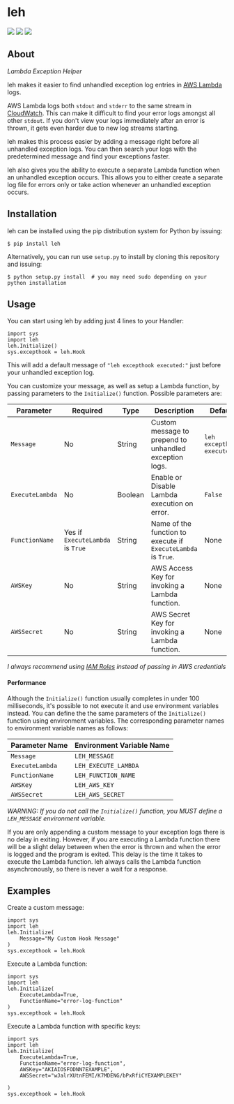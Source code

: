 # leh

![](https://img.shields.io/pypi/v/leh.svg)
![](https://img.shields.io/circleci/project/github/gkrizek/leh.svg)
![](https://img.shields.io/pypi/l/leh.svg)

## About

_Lambda Exception Helper_

leh makes it easier to find unhandled exception log entries in [AWS Lambda](https://aws.amazon.com/lambda/) logs.

AWS Lambda logs both `stdout` and `stderr` to the same stream in [CloudWatch](https://aws.amazon.com/cloudwatch/). This can make it difficult to find your error logs amongst all other `stdout`. If you don't view your logs immediately after an error is thrown, it gets even harder due to new log streams starting.

leh makes this process easier by adding a message right before all unhandled exception logs. You can then search your logs with the predetermined message and find your exceptions faster.

leh also gives you the ability to execute a separate Lambda function when an unhandled exception occurs. This allows you to either create a separate log file for errors only or take action whenever an unhandled exception occurs.

## Installation

leh can be installed using the pip distribution system for Python by issuing:

```
$ pip install leh
```

Alternatively, you can run use `setup.py` to install by cloning this repository and issuing:

```
$ python setup.py install  # you may need sudo depending on your python installation
```

## Usage

You can start using leh by adding just 4 lines to your Handler:

```
import sys
import leh
leh.Initialize()
sys.excepthook = leh.Hook
```

This will add a default message of `"leh excepthook executed:"` just before your unhandled exception log.

You can customize your message, as well as setup a Lambda function, by passing parameters to the `Initialize()` function. Possible parameters are:

| Parameter       | Required                         |  Type   | Description                                                   | Default                  |
|-----------------|----------------------------------|---------|---------------------------------------------------------------|--------------------------|
| `Message`       | No                               | String  | Custom message to prepend to unhandled exception logs.        | `leh excepthook executed:` |
| `ExecuteLambda` | No                               | Boolean | Enable or Disable Lambda execution on error.                  | `False`                    |
| `FunctionName`  | Yes if `ExecuteLambda` is `True` | String  | Name of the function to execute if `ExecuteLambda` is `True`. | None                       |
| `AWSKey`        | No                               | String  | AWS Access Key for invoking a Lambda function.                | None                       |
| `AWSSecret`     | No                               | String  | AWS Secret Key for invoking a Lambda function.                | None                       |

_I always recommend using [IAM Roles](http://docs.aws.amazon.com/IAM/latest/UserGuide/id_roles.html) instead of passing in AWS credentials_

#### Performance

Although the `Initialize()` function usually completes in under 100 milliseconds, it's possible to not execute it and use environment variables instead. You can define the the same parameters of the `Initialize()` function using environment variables. The corresponding parameter names to environment variable names as follows:

| Parameter Name  | Environment Variable Name |
|-----------------|---------------------------|
| `Message`       | `LEH_MESSAGE`             |
| `ExecuteLambda` | `LEH_EXECUTE_LAMBDA`      |
| `FunctionName`  | `LEH_FUNCTION_NAME`       |
| `AWSKey`        | `LEH_AWS_KEY`             |
| `AWSSecret`     | `LEH_AWS_SECRET`          |

_WARNING: If you do not call the `Initialize()` function, you MUST define a `LEH_MESSAGE` environment variable._

If you are only appending a custom message to your exception logs there is no delay in exiting. However, if you are executing a Lambda function there will be a slight delay between when the error is thrown and when the error is logged and the program is exited. This delay is the time it takes to execute the Lambda function. leh always calls the Lambda function asynchronously, so there is never a wait for a response.

## Examples

Create a custom message:

```
import sys
import leh
leh.Initialize(
    Message="My Custom Hook Message"
)
sys.excepthook = leh.Hook
```


Execute a Lambda function:

```
import sys
import leh
leh.Initialize(
    ExecuteLambda=True,
    FunctionName="error-log-function"
)
sys.excepthook = leh.Hook
```

Execute a Lambda function with specific keys:

```
import sys
import leh
leh.Initialize(
    ExecuteLambda=True,
    FunctionName="error-log-function",
    AWSKey="AKIAIOSFODNN7EXAMPLE",
    AWSSecret="wJalrXUtnFEMI/K7MDENG/bPxRfiCYEXAMPLEKEY"

)
sys.excepthook = leh.Hook
```
